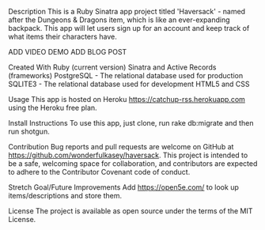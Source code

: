 Description This is a Ruby Sinatra app project titled 'Haversack' - named after the Dungeons & Dragons item, which is like an ever-expanding backpack. This app will let users sign up for an account and keep track of what items their characters have.

ADD VIDEO DEMO ADD BLOG POST

Created With Ruby (current version) Sinatra and Active Records (frameworks) PostgreSQL - The relational database used for production SQLITE3 - The relational database used for development HTML5 and CSS

Usage This app is hosted on Heroku https://catchup-rss.herokuapp.com using the Heroku free plan.

Install Instructions To use this app, just clone, run rake db:migrate and then run shotgun.

Contribution Bug reports and pull requests are welcome on GitHub at https://github.com/wonderfulkasey/haversack. This project is intended to be a safe, welcoming space for collaboration, and contributors are expected to adhere to the Contributor Covenant code of conduct.

Stretch Goal/Future Improvements Add https://open5e.com/ to look up items/descriptions and store them.

License The project is available as open source under the terms of the MIT License.